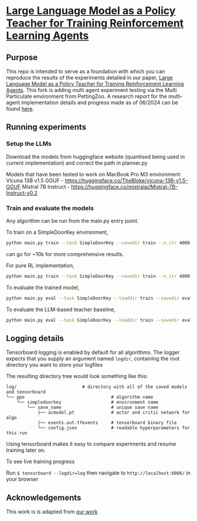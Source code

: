 # [Large Language Model as a Policy Teacher for Training Reinforcement Learning Agents](https://arxiv.org/abs/2311.13373)

## Purpose
This repo is intended to serve as a foundation with which you can reproduce the results of the experiments detailed in our paper, [Large Language Model as a Policy Teacher for Training Reinforcement Learning Agents](https://arxiv.org/abs/2311.13373). This fork is adding multi agent experiment testing via the Multi Particulate environment from PettingZoo. A research report for the multi-agent implementation details and progress made as of 06/2024 can be found [here](report.pdf). 


## Running experiments
### Setup the LLMs

Download the models from huggingface website (quantised being used in current implementation) and correct the path in planner.py

Models that have been tested to work on MacBook Pro M3 environment:
Vicuna 13B v1.5 GGUF - https://huggingface.co/TheBloke/vicuna-13B-v1.5-GGUF
Mistral 7B Instruct - https://huggingface.co/mistralai/Mistral-7B-Instruct-v0.2


### Train and evaluate the models
Any algorithm can be run from the main.py entry point.

To train on a SimpleDoorKey environment,

```bash
python main.py train --task SimpleDoorKey --savedir train --n_itr 4000 --use_teacher_policy
```

can go for ~10k for more comprehensive results. 


For pure RL implementation,

```bash
python main.py train --task SimpleDoorKey --savedir train --n_itr 4000
```


<!--to train with given query result from LLM as teacher,

```bash
python main.py train --task SimpleDoorKey --savedir train --offline_planner
```-->

To evaluate the trained model,

```bash
python main.py eval --task SimpleDoorKey --loaddir train --savedir eval
```

To evaluate the LLM-based teacher baseline,
```bash
python main.py eval --task SimpleDoorKey --loaddir train --savedir eval --eval_teacher
```

## Logging details 
Tensorboard logging is enabled by default for all algorithms. The logger expects that you supply an argument named ```logdir```, containing the root directory you want to store your logfiles

The resulting directory tree would look something like this:
```
log/                         # directory with all of the saved models and tensorboard 
└── ppo                                 # algorithm name
    └── simpledoorkey                   # environment name
        └── save_name                   # unique save name 
            ├── acmodel.pt              # actor and critic network for algo
            ├── events.out.tfevents     # tensorboard binary file
            └── config.json             # readable hyperparameters for this run
```

Using tensorboard makes it easy to compare experiments and resume training later on.

To see live training progress

Run ```$ tensorboard --logdir=log``` then navigate to ```http://localhost:6006/``` in your browser

## Acknowledgements
This work is is adapted from 
 [our work](https://arxiv.org/abs/2311.13373) 
